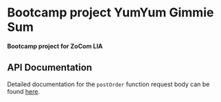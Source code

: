 # Bootcamp project YumYum Gimmie Sum

**Bootcamp project for ZoCom LIA**

## API Documentation

Detailed documentation for the `postOrder` function request body can be found [here](./src/schema/PostOrder_Schema_Guide.md).
